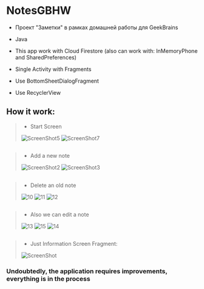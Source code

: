 # NotesGBHW
- Проект "Заметки" в рамках домашней работы для GeekBrains

- Java
- This app work with Cloud Firestore (also can work with: InMemoryPhone and SharedPreferences)
- Single Activity with Fragments
- Use BottomSheetDialogFragment
- Use RecyclerView

## How it work:

> - Start Screen
> 
> ![ScreenShot5](https://user-images.githubusercontent.com/103746333/191265027-266b42d6-3fac-40c0-8e18-9a4dd83cc99a.png)
> ![ScreenShot7](https://user-images.githubusercontent.com/103746333/191265033-09955be3-1f75-4842-b334-e02219c95e2d.png)

## 

> - Add a new note
> 
> ![ScreenShot2](https://user-images.githubusercontent.com/103746333/191265019-934d9a3e-658f-47dc-909a-a8ce24890258.png)
> ![ScreenShot3](https://user-images.githubusercontent.com/103746333/191265022-bc78f002-b13d-4f7b-9201-3153109ec919.png)
##
> - Delete an old note 
> 
> ![10](https://user-images.githubusercontent.com/103746333/191268445-2a765242-8963-4091-9e99-158c67e92c97.png)
> ![11](https://user-images.githubusercontent.com/103746333/191268448-17218ae1-b9f3-4701-98d4-ce5e0cda4df6.png)
> ![12](https://user-images.githubusercontent.com/103746333/191268450-a6985c0b-fae1-4d11-8163-6a226f433b57.png)
## 
> - Also we can edit a note
> 
> ![13](https://user-images.githubusercontent.com/103746333/191271194-0ea5c5d2-4eba-4de2-abb8-05417e500493.png)
> ![15](https://user-images.githubusercontent.com/103746333/191271191-6227899f-5efb-4db0-b62f-0081ba26d058.png)
> ![14](https://user-images.githubusercontent.com/103746333/191271185-ad28392d-62fa-43ea-888f-e2b9fee2e9f1.png)
> 
##
> - Just Information Screen Fragment: 
> 
> ![ScreenShot](https://user-images.githubusercontent.com/103746333/191265036-8ab3fa3a-0832-4f0e-a931-1512d0de8492.png)

### Undoubtedly, the application requires improvements, everything is in the process
